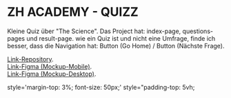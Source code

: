 # ZH ACADEMY - QUIZZ

Kleine Quiz über "The Science". Das Project hat: index-page, questions-pages und result-page.
wie ein Quiz ist und nicht eine Umfrage, finde ich besser, dass die Navigation hat: Button (Go Home) / Button (Nächste Frage).

[Link-Repository](https://github.com/MayckellP/QUIZZ---PROJECT).  
 [Link-Figma (Mockup-Mobile)](https://www.figma.com/file/OHGcfNb3isMJiwTEHv31N8/Untitled?node-id=1%3A3&t=2P4I1fFOZft713ly-0).  
 [Link-Figma (Mockup-Desktop)](https://www.figma.com/file/OHGcfNb3isMJiwTEHv31N8/Untitled?node-id=0%3A1&t=2P4I1fFOZft713ly-0).

style='margin-top: 3%; font-size: 50px;'
style="padding-top: 5vh;

 <!--<div class="dropdown">
                <button class="btn dropdown-toggle w-100 bg-white text-dark fs-3" type="button" data-bs-toggle="dropdown" aria-expanded="false">
                  Select your Option
                </button>
                 <ul class="dropdown-menu">
                  <li class="cont-option">
                      <label class="dropdown-item-light" for="theme" >Science
                        <img src="media/icons/scientist.png" alt="option" class="option-img">
                      </label>
                      <input type="radio" name="topic" id="theme" value="science">
                  </li>
                  <li class="cont-option">
                      <label class="dropdown-item-light" for="theme" >music
                        <img src="media/icons/scientist.png" alt="option" class="option-img">
                      </label>
                      <input type="radio" name="topic" id="theme" value="music">
                  </li>
                </ul>   
              </div>-->
